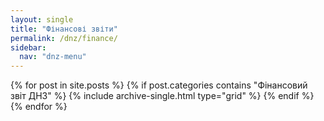 ```yaml
---
layout: single
title: "Фінансові звіти"
permalink: /dnz/finance/
sidebar:
  nav: "dnz-menu"
---
```


<div class="grid__wrapper">
  {% for post in site.posts %}
    {% if post.categories contains "Фінансовий звіт ДНЗ" %}
      {% include archive-single.html type="grid" %}
    {% endif %}
  {% endfor %}
</div>